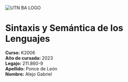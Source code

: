 ![UTN BA  LOGO](https://www.frba.utn.edu.ar/wp-content/uploads/2017/10/utnbamediano.jpg)
# Sintaxis y Semántica de los Lenguajes 
**Curso:** K2006 <br>
**Año de cursada:** 2023  <br>
**Legajo:**  211.860-9<br>
**Apellido:** Ponce de León <br>
**Nombre:** Alejo Gabriel <br>
